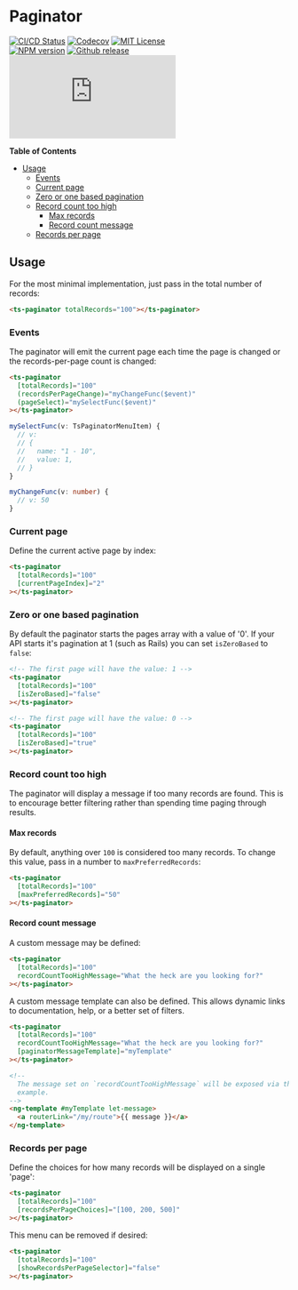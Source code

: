 <h1>Paginator</h1>

[![CI/CD Status][github-action-badge]][github-action-link] [![Codecov][codecov-badge]][codecov-project] [![MIT License][license-image]][license-url]  
[![NPM version][npm-version-image]][npm-package] [![Github release][gh-release-badge]][gh-releases] [![Library size][file-size-badge]][raw-distribution-js]

<!-- START doctoc generated TOC please keep comment here to allow auto update -->
<!-- DON'T EDIT THIS SECTION, INSTEAD RE-RUN doctoc TO UPDATE -->
**Table of Contents**

- [Usage](#usage)
  - [Events](#events)
  - [Current page](#current-page)
  - [Zero or one based pagination](#zero-or-one-based-pagination)
  - [Record count too high](#record-count-too-high)
    - [Max records](#max-records)
    - [Record count message](#record-count-message)
  - [Records per page](#records-per-page)

<!-- END doctoc generated TOC please keep comment here to allow auto update -->


## Usage

For the most minimal implementation, just pass in the total number of records:

```html
<ts-paginator totalRecords="100"></ts-paginator>
```

### Events

The paginator will emit the current page each time the page is changed or the records-per-page count is changed:

```html
<ts-paginator
  [totalRecords]="100"
  (recordsPerPageChange)="myChangeFunc($event)"
  (pageSelect)="mySelectFunc($event)"
></ts-paginator>
```

```typescript
mySelectFunc(v: TsPaginatorMenuItem) {
  // v:
  // {
  //   name: "1 - 10",
  //   value: 1,
  // }
}

myChangeFunc(v: number) {
  // v: 50
}
```


### Current page

Define the current active page by index:

```html
<ts-paginator
  [totalRecords]="100"
  [currentPageIndex]="2"
></ts-paginator>
```


### Zero or one based pagination

By default the paginator starts the pages array with a value of '0'. If your API starts it's
pagination at 1 (such as Rails) you can set `isZeroBased` to `false`:

```html
<!-- The first page will have the value: 1 -->
<ts-paginator
  [totalRecords]="100"
  [isZeroBased]="false"
></ts-paginator>

<!-- The first page will have the value: 0 -->
<ts-paginator
  [totalRecords]="100"
  [isZeroBased]="true"
></ts-paginator>
```

### Record count too high

The paginator will display a message if too many records are found. This is to encourage better filtering rather than
spending time paging through results.

#### Max records

By default, anything over `100` is considered too many records. To change this value, pass in a number to
`maxPreferredRecords`:

```html
<ts-paginator
  [totalRecords]="100"
  [maxPreferredRecords]="50"
></ts-paginator>
```

#### Record count message

A custom message may be defined:

```html
<ts-paginator
  [totalRecords]="100"
  recordCountTooHighMessage="What the heck are you looking for?"
></ts-paginator>
```

A custom message template can also be defined. This allows dynamic links to documentation, help, or a better set of
filters.

```html
<ts-paginator
  [totalRecords]="100"
  recordCountTooHighMessage="What the heck are you looking for?"
  [paginatorMessageTemplate]="myTemplate"
></ts-paginator>

<!--
  The message set on `recordCountTooHighMessage` will be exposed via the variable `message` in this
  example.
-->
<ng-template #myTemplate let-message>
  <a routerLink="/my/route">{{ message }}</a>
</ng-template>
```

### Records per page

Define the choices for how many records will be displayed on a single 'page':

```html
<ts-paginator
  [totalRecords]="100"
  [recordsPerPageChoices]="[100, 200, 500]"
></ts-paginator>
```

This menu can be removed if desired:

```html
<ts-paginator
  [totalRecords]="100"
  [showRecordsPerPageSelector]="false"
></ts-paginator>
```


<!-- Links -->
[license-url]:         https://github.com/GetTerminus/terminus-oss/blob/release/LICENSE
[license-image]:       http://img.shields.io/badge/license-MIT-blue.svg
[codecov-project]:     https://codecov.io/gh/GetTerminus/terminus-oss
[codecov-badge]:       https://codecov.io/gh/GetTerminus/terminus-oss/branch/release/graph/badge.svg
[npm-version-image]:   http://img.shields.io/npm/v/@terminus/ui-paginator.svg
[npm-package]:         https://www.npmjs.com/package/@terminus/ui-paginator
[gh-release-badge]:    https://img.shields.io/github/release/GetTerminus/terminus-oss.svg
[gh-releases]:         https://github.com/GetTerminus/terminus-ui/releases/
[github-action-badge]: https://github.com/GetTerminus/terminus-oss/workflows/Release%20CI/badge.svg
[github-action-link]:  https://github.com/GetTerminus/terminus-oss/actions?query=workflow%3A%22CI+Release%22
[file-size-badge]:     http://img.badgesize.io/https://unpkg.com/@terminus/ui-paginator/bundles/terminus-ui-paginator.umd.min.js?compression=gzip
[raw-distribution-js]: https://unpkg.com/@terminus/ui-paginator/bundles/terminus-ui-paginator.umd.js
